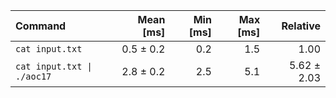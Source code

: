 | Command | Mean [ms] | Min [ms] | Max [ms] | Relative |
|:---|---:|---:|---:|---:|
| `cat input.txt` | 0.5 ± 0.2 | 0.2 | 1.5 | 1.00 |
| `cat input.txt \| ./aoc17` | 2.8 ± 0.2 | 2.5 | 5.1 | 5.62 ± 2.03 |
